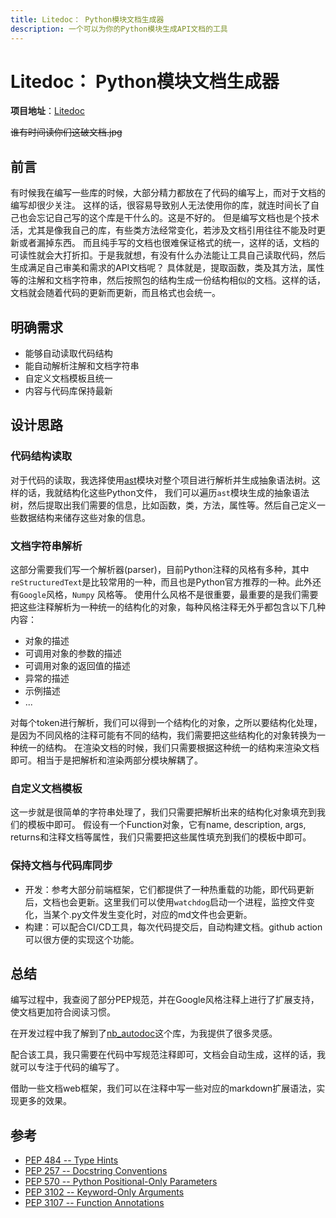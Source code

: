 ```yaml
---
title: Litedoc： Python模块文档生成器
description: 一个可以为你的Python模块生成API文档的工具
---
```


# Litedoc： Python模块文档生成器

**项目地址**：[Litedoc](https://github.com/LiteyukiStudio/litedoc)

~~谁有时间读你们这破文档.jpg~~

## 前言

有时候我在编写一些库的时候，大部分精力都放在了代码的编写上，而对于文档的编写却很少关注。
这样的话，很容易导致别人无法使用你的库，就连时间长了自己也会忘记自己写的这个库是干什么的。这是不好的。
但是编写文档也是个技术活，尤其是像我自己的库，有些类方法经常变化，若涉及文档引用往往不能及时更新或者漏掉东西。
而且纯手写的文档也很难保证格式的统一，这样的话，文档的可读性就会大打折扣。于是我就想，有没有什么办法能让工具自己读取代码，然后生成满足自己审美和需求的API文档呢？
具体就是，提取函数，类及其方法，属性等的注解和文档字符串，然后按照包的结构生成一份结构相似的文档。这样的话，文档就会随着代码的更新而更新，而且格式也会统一。

## 明确需求

- 能够自动读取代码结构
- 能自动解析注解和文档字符串
- 自定义文档模板且统一
- 内容与代码库保持最新

## 设计思路

### 代码结构读取

对于代码的读取，我选择使用[ast](https://docs.python.org/3/library/ast.html)模块对整个项目进行解析并生成抽象语法树。这样的话，我就结构化这些Python文件，
我们可以遍历`ast`模块生成的抽象语法树，然后提取出我们需要的信息，比如函数，类，方法，属性等。然后自己定义一些数据结构来储存这些对象的信息。

### 文档字符串解析

这部分需要我们写一个解析器(parser)，目前Python注释的风格有多种，其中`reStructuredText`是比较常用的一种，而且也是Python官方推荐的一种。此外还有`Google`风格，`Numpy`
风格等。
使用什么风格不是很重要，最重要的是我们需要把这些注释解析为一种统一的结构化的对象，每种风格注释无外乎都包含以下几种内容：

- 对象的描述
- 可调用对象的参数的描述
- 可调用对象的返回值的描述
- 异常的描述
- 示例描述
- ...

对每个token进行解析，我们可以得到一个结构化的对象，之所以要结构化处理，是因为不同风格的注释可能有不同的结构，我们需要把这些结构化的对象转换为一种统一的结构。
在渲染文档的时候，我们只需要根据这种统一的结构来渲染文档即可。相当于是把解析和渲染两部分模块解耦了。

### 自定义文档模板

这一步就是很简单的字符串处理了，我们只需要把解析出来的结构化对象填充到我们的模板中即可。
假设有一个Function对象，它有name, description, args, returns和注释文档等属性，我们只需要把这些属性填充到我们的模板中即可。

### 保持文档与代码库同步

- 开发：参考大部分前端框架，它们都提供了一种热重载的功能，即代码更新后，文档也会更新。这里我们可以使用`watchdog`启动一个进程，监控文件变化，当某个.py文件发生变化时，对应的md文件也会更新。
- 构建：可以配合CI/CD工具，每次代码提交后，自动构建文档。github action可以很方便的实现这个功能。

## 总结

编写过程中，我查阅了部分PEP规范，并在Google风格注释上进行了扩展支持，使文档更加符合阅读习惯。

在开发过程中我了解到了[nb_autodoc](https://github.com/nonebot/nb-autodoc)这个库，为我提供了很多灵感。

配合该工具，我只需要在代码中写规范注释即可，文档会自动生成，这样的话，我就可以专注于代码的编写了。

借助一些文档web框架，我们可以在注释中写一些对应的markdown扩展语法，实现更多的效果。

## 参考

- [PEP 484 -- Type Hints](https://www.python.org/dev/peps/pep-0484/)
- [PEP 257 -- Docstring Conventions](https://www.python.org/dev/peps/pep-0257/)
- [PEP 570 -- Python Positional-Only Parameters](https://www.python.org/dev/peps/pep-0570/)
- [PEP 3102 -- Keyword-Only Arguments](https://www.python.org/dev/peps/pep-3102/)
- [PEP 3107 -- Function Annotations](https://www.python.org/dev/peps/pep-3107/)